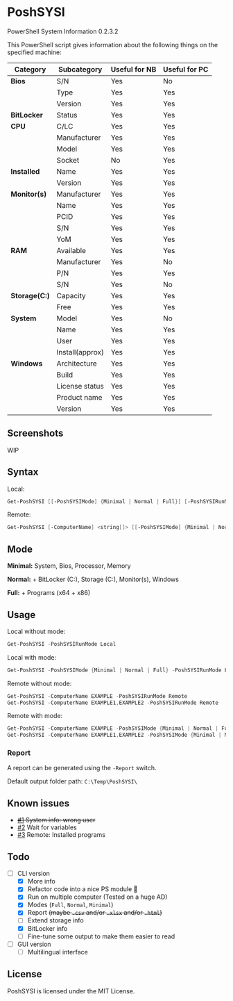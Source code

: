 # PoshSYSI

PowerShell System Information 0.2.3.2

This PowerShell script gives information about the following things on the specified machine:

Category | Subcategory | Useful for NB | Useful for PC
---------|-------------|---------------|--------------
**Bios** |S/N|Yes|No
||Type|Yes|Yes
||Version|Yes|Yes
**BitLocker**|Status|Yes|Yes
**CPU** |C/LC|Yes|Yes
||Manufacturer|Yes|Yes
||Model|Yes|Yes
||Socket|No|Yes
**Installed**|Name|Yes|Yes
||Version|Yes|Yes
**Monitor(s)**|Manufacturer|Yes|Yes
||Name|Yes|Yes
||PCID|Yes|Yes
||S/N|Yes|Yes
||YoM|Yes|Yes
**RAM**|Available|Yes|Yes
||Manufacturer|Yes|No
||P/N|Yes|Yes
||S/N|Yes|No
**Storage(C:)**|Capacity|Yes|Yes
||Free|Yes|Yes
**System**|Model|Yes|No
||Name|Yes|Yes
||User|Yes|Yes
||Install(approx)|Yes|Yes
**Windows**|Architecture|Yes|Yes
||Build|Yes|Yes
||License status|Yes|Yes
||Product name|Yes|Yes
||Version|Yes|Yes

## Screenshots

WIP

## Syntax

Local:

```PowerShell
Get-PoshSYSI [[-PoshSYSIMode] {Minimal | Normal | Full}] [-PoshSYSIRunMode] {Local | Remote} [[-Report]]  [<CommonParameters>]
```

Remote:

```PowerShell
Get-PoshSYSI [-ComputerName] <string[]> [[-PoshSYSIMode] {Minimal | Normal | Full}] [-PoshSYSIRunMode] {Local | Remote} [[-Report]]  [<CommonParameters>]
```

## Mode

**Minimal:** System, Bios, Processor, Memory

**Normal:** + BitLocker (C:), Storage (C:), Monitor(s), Windows

**Full:** + Programs (x64 + x86)

## Usage

Local without mode:

```PowerShell
Get-PoshSYSI -PoshSYSIRunMode Local
```

Local with mode:

```PowerShell
Get-PoshSYSI -PoshSYSIMode {Minimal | Normal | Full} -PoshSYSIRunMode Local
```

Remote without mode:

```PowerShell
Get-PoshSYSI -ComputerName EXAMPLE -PoshSYSIRunMode Remote
Get-PoshSYSI -ComputerName EXAMPLE1,EXAMPLE2 -PoshSYSIRunMode Remote
```

Remote with mode:

```PowerShell
Get-PoshSYSI -ComputerName EXAMPLE -PoshSYSIMode {Minimal | Normal | Full} -PoshSYSIRunMode Remote
Get-PoshSYSI -ComputerName EXAMPLE1,EXAMPLE2 -PoshSYSIMode {Minimal | Normal | Full} -PoshSYSIRunMode Remote
```

### Report

A report can be generated using the `-Report` switch.

 Default output folder path: `C:\Temp\PoshSYSI\`

## Known issues

- ~~[#1](https://github.com/Kinsiinoo/PoshSYSI/issues/1) System info: wrong user~~
- [#2](https://github.com/Kinsiinoo/PoshSYSI/issues/2) Wait for variables
- [#3](https://github.com/Kinsiinoo/PoshSYSI/issues/3) Remote: Installed programs

## Todo

- [ ] CLI version
  - [X] More info
  - [X] Refactor code into a nice PS module :eyes:
  - [X] Run on multiple computer (Tested on a huge AD)
  - [X] Modes (`Full`, `Normal`, `Minimal`)
  - [X] Report ~~(maybe `.csv` and/or `.xlsx` and/or `.html`)~~
  - [ ] Extend storage info
  - [X] BitLocker info
  - [ ] Fine-tune some output to make them easier to read
- [ ] GUI version
  - [ ] Multilingual interface

## License

PoshSYSI is licensed under the MIT License.
